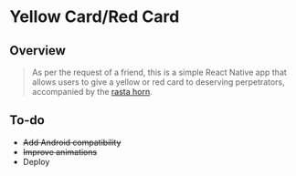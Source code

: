# Yellow Card/Red Card

## Overview

> As per the request of a friend, this is a simple React Native app that allows users to give a yellow or red card to deserving perpetrators, accompanied by the [rasta horn](https://www.youtube.com/watch?v=BHMsUYiSR0k).

## To-do

* ~~Add Android compatibility~~
* ~~Improve animations~~
* Deploy